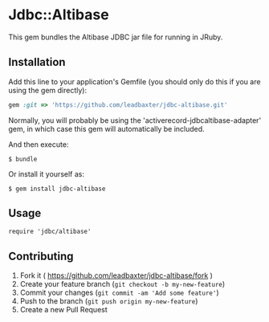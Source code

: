 # Jdbc::Altibase

This gem bundles the Altibase JDBC jar file for running in JRuby.

## Installation

Add this line to your application's Gemfile (you should only do this if you are using the gem directly):

```ruby
gem :git => 'https://github.com/leadbaxter/jdbc-altibase.git'
```

Normally, you will probably be using the 'activerecord-jdbcaltibase-adapter' gem, in which case this gem
will automatically be included.

And then execute:

    $ bundle

Or install it yourself as:

    $ gem install jdbc-altibase

## Usage

    require 'jdbc/altibase'

## Contributing

1. Fork it ( https://github.com/leadbaxter/jdbc-altibase/fork )
2. Create your feature branch (`git checkout -b my-new-feature`)
3. Commit your changes (`git commit -am 'Add some feature'`)
4. Push to the branch (`git push origin my-new-feature`)
5. Create a new Pull Request
